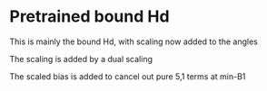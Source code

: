 # Pretrained bound Hd
This is mainly the bound Hd, with scaling now added to the angles

The scaling is added by a dual scaling

The scaled bias is added to cancel out pure 5,1 terms at min-B1
